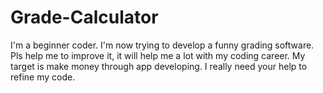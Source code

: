 # Grade-Calculator
I'm a beginner coder. I'm now trying to develop a funny grading software. Pls help me to improve it, it will help me a lot with my coding career. My target is make money through app developing. I really need your help to refine my code.
